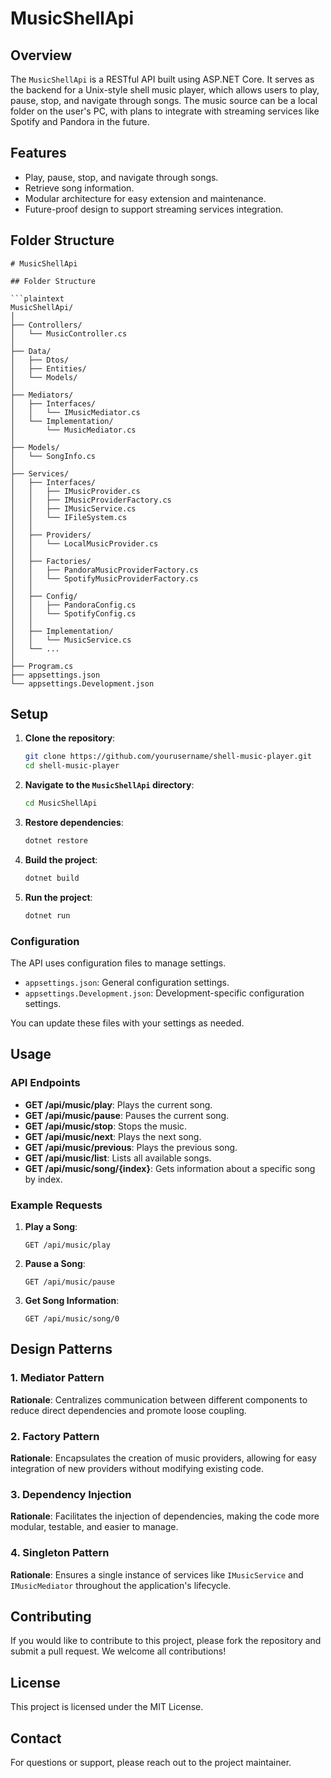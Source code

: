 # MusicShellApi

## Overview
The `MusicShellApi` is a RESTful API built using ASP.NET Core. It serves as the backend for a Unix-style shell music player, which allows users to play, pause, stop, and navigate through songs. The music source can be a local folder on the user's PC, with plans to integrate with streaming services like Spotify and Pandora in the future.

## Features
- Play, pause, stop, and navigate through songs.
- Retrieve song information.
- Modular architecture for easy extension and maintenance.
- Future-proof design to support streaming services integration.

## Folder Structure
```plaintext
# MusicShellApi

## Folder Structure

```plaintext
MusicShellApi/
│
├── Controllers/
│   └── MusicController.cs
│
├── Data/
│   ├── Dtos/
│   ├── Entities/
│   └── Models/
│
├── Mediators/
│   ├── Interfaces/
│   │   └── IMusicMediator.cs
│   └── Implementation/
│       └── MusicMediator.cs
│
├── Models/
│   └── SongInfo.cs
│
├── Services/
│   ├── Interfaces/
│   │   ├── IMusicProvider.cs
│   │   ├── IMusicProviderFactory.cs
│   │   ├── IMusicService.cs
│   │   └── IFileSystem.cs
│   │
│   ├── Providers/
│   │   └── LocalMusicProvider.cs
│   │
│   ├── Factories/
│   │   ├── PandoraMusicProviderFactory.cs
│   │   └── SpotifyMusicProviderFactory.cs
│   │
│   ├── Config/
│   │   ├── PandoraConfig.cs
│   │   └── SpotifyConfig.cs
│   │
│   ├── Implementation/
│   │   └── MusicService.cs
│   └── ...
│
├── Program.cs
├── appsettings.json
└── appsettings.Development.json

```

## Setup

1. **Clone the repository**:
   ```bash
   git clone https://github.com/yourusername/shell-music-player.git
   cd shell-music-player
   ```

2. **Navigate to the `MusicShellApi` directory**:
   ```bash
   cd MusicShellApi
   ```

3. **Restore dependencies**:
   ```bash
   dotnet restore
   ```

4. **Build the project**:
   ```bash
   dotnet build
   ```

5. **Run the project**:
   ```bash
   dotnet run
   ```

### Configuration
The API uses configuration files to manage settings.

- `appsettings.json`: General configuration settings.
- `appsettings.Development.json`: Development-specific configuration settings.

You can update these files with your settings as needed.

## Usage

### API Endpoints
- **GET /api/music/play**: Plays the current song.
- **GET /api/music/pause**: Pauses the current song.
- **GET /api/music/stop**: Stops the music.
- **GET /api/music/next**: Plays the next song.
- **GET /api/music/previous**: Plays the previous song.
- **GET /api/music/list**: Lists all available songs.
- **GET /api/music/song/{index}**: Gets information about a specific song by index.

### Example Requests
1. **Play a Song**:
   ```http
   GET /api/music/play
   ```

2. **Pause a Song**:
   ```http
   GET /api/music/pause
   ```

3. **Get Song Information**:
   ```http
   GET /api/music/song/0
   ```

## Design Patterns
### 1. Mediator Pattern
**Rationale**: Centralizes communication between different components to reduce direct dependencies and promote loose coupling.

### 2. Factory Pattern
**Rationale**: Encapsulates the creation of music providers, allowing for easy integration of new providers without modifying existing code.

### 3. Dependency Injection
**Rationale**: Facilitates the injection of dependencies, making the code more modular, testable, and easier to manage.

### 4. Singleton Pattern
**Rationale**: Ensures a single instance of services like `IMusicService` and `IMusicMediator` throughout the application's lifecycle.


## Contributing
If you would like to contribute to this project, please fork the repository and submit a pull request. We welcome all contributions!

## License
This project is licensed under the MIT License.

## Contact
For questions or support, please reach out to the project maintainer.
